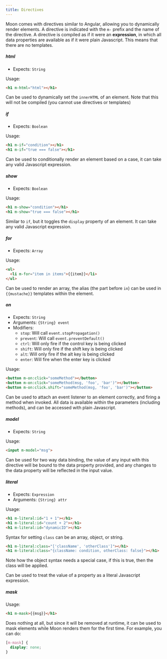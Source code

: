 ```yaml
---
title: Directives
---
```


Moon comes with directives similar to Angular, allowing you to dynamically render elements. A directive is indicated with the `m-` prefix and the name of the directive. A directive is compiled as if it were an **expression**, in which all data properties are available as if it were plain Javascript. This means that there are no templates.

##### **html**

- Expects: `String`

Usage:
```html
<h1 m-html="html"></h1>
```

Can be used to dynamically set the `innerHTML` of an element. Note that this will not be compiled (you cannot use directives or templates)

##### **if**

- Expects: `Boolean`

Usage:
```html
<h1 m-if="condition"></h1>
<h1 m-if="true === false"></h1>
```

Can be used to conditionally render an element based on a case, it can take any valid Javascript expression.

##### **show**

- Expects: `Boolean`

Usage:
```html
<h1 m-show="condition"></h1>
<h1 m-show="true === false"></h1>
```

Similar to `if`, but it toggles the `display` property of an element. It can take any valid Javascript expression.

##### **for**

- Expects: `Array`

Usage:
```html
<ul>
  <li m-for="item in items">{{item}}</li>
</ul>
```

Can be used to render an array, the alias (the part before `in`) can be used in `{{mustache}}` templates within the element.

##### **on**

- Expects: `String`
- Arguments: `{String} event`
- Modifiers:
  - `stop`: Will call `event.stopPropagation()`
  - `prevent`: Will call `event.preventDefault()`
  - `ctrl`: Will only fire if the control key is being clicked
  - `shift`: Will only fire if the shift key is being clicked
  - `alt`: Will only fire if the alt key is being clicked
  - `enter`: Will fire when the enter key is clicked

Usage:
```html
<button m-on:click="someMethod"></button>
<button m-on:click="someMethod(msg, 'foo', 'bar')"></button>
<button m-on:click.shift="someMethod(msg, 'foo', 'bar')"></button>
```

Can be used to attach an event listener to an element correctly, and firing a method when invoked. All data is available within the parameters (including methods), and can be accessed with plain Javascript.

##### **model**

- Expects: `String`

Usage:
```html
<input m-model="msg">
```

Can be used for two way data binding, the value of any input with this directive will be bound to the data property provided, and any changes to the data property will be reflected in the input value.

##### **literal**

- Expects: `Expression`
- Arguments: `{String} attr`

Usage:
```html
<h1 m-literal:id="1 + 1"></h1>
<h1 m-literal:id="count + 2"></h1>
<h1 m-literal:id="dynamicID"></h1>
```

Syntax for setting `class` can be an array, object, or string.

```html
<h1 m-literal:class="['className', 'otherClass']"></h1>
<h1 m-literal:class="{className: condition, otherClass: false}"></h1>
```

Note how the object syntax needs a special case, if this is true, then the class will be applied.

Can be used to treat the value of a property as a literal Javascript expression.

##### **mask**

Usage:
```html
<h1 m-mask>{{msg}}</h1>
```

Does nothing at all, but since it will be removed at runtime, it can be used to mask elements while Moon renders them for the first time. For example, you can do:

```css
[m-mask] {
  display: none;
}
```
